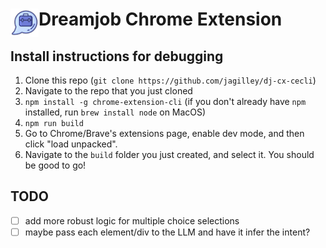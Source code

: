 # <img src="public/icons/icon_48.png" width="45" align="left"> Dreamjob Chrome Extension

## Install instructions for debugging

1. Clone this repo (`git clone https://github.com/jagilley/dj-cx-cecli`)
1. Navigate to the repo that you just cloned
1. `npm install -g chrome-extension-cli` (if you don't already have `npm` installed, run `brew install node` on MacOS)
1. `npm run build`
1. Go to Chrome/Brave's extensions page, enable dev mode, and then click "load unpacked".
1. Navigate to the `build` folder you just created, and select it. You should be good to go!

## TODO
- [ ] add more robust logic for multiple choice selections
- [ ] maybe pass each element/div to the LLM and have it infer the intent?